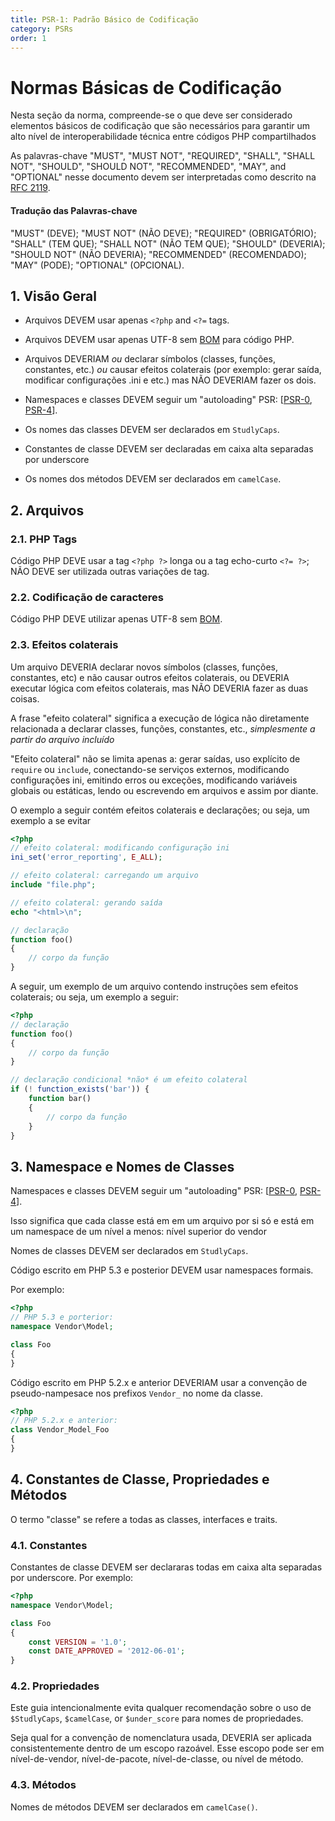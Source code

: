 ```yaml
---
title: PSR-1: Padrão Básico de Codificação
category: PSRs
order: 1
---
```


# Normas Básicas de Codificação

Nesta seção da norma, compreende-se o que deve ser considerado elementos básicos de codificação
que são necessários para garantir um alto nível de interoperabilidade técnica entre códigos PHP
compartilhados

As palavras-chave "MUST", "MUST NOT", "REQUIRED", "SHALL", "SHALL NOT", "SHOULD",
"SHOULD NOT", "RECOMMENDED", "MAY", and "OPTIONAL" nesse documento 
devem ser interpretadas como descrito na [RFC 2119].

#### Tradução das Palavras-chave
"MUST" (DEVE);
"MUST NOT" (NÃO DEVE);
"REQUIRED" (OBRIGATÓRIO);
"SHALL" (TEM QUE);
"SHALL NOT" (NÃO TEM QUE);
"SHOULD" (DEVERIA);
"SHOULD NOT" (NÃO DEVERIA);
"RECOMMENDED" (RECOMENDADO);
"MAY" (PODE);
"OPTIONAL" (OPCIONAL).

[RFC 2119]: http://www.ietf.org/rfc/rfc2119.txt
[PSR-0]: https://github.com/php-fig/fig-standards/blob/master/accepted/PSR-0.md
[PSR-4]: https://github.com/php-fig/fig-standards/blob/master/accepted/PSR-4-autoloader.md
[BOM]: https://www.w3.org/International/questions/qa-byte-order-mark

## 1. Visão Geral

- Arquivos DEVEM usar apenas `<?php` and `<?=` tags.

- Arquivos DEVEM usar apenas UTF-8 sem [BOM] para código PHP.

- Arquivos DEVERIAM *ou* declarar símbolos (classes, funções, constantes, etc.)
  *ou* causar efeitos colaterais (por exemplo: gerar saída, modificar configurações .ini e etc.)
  mas NÃO DEVERIAM fazer os dois.

- Namespaces e classes DEVEM seguir um "autoloading" PSR: [[PSR-0], [PSR-4]].

- Os nomes das classes DEVEM ser declarados em `StudlyCaps`.

- Constantes de classe DEVEM ser declaradas em caixa alta separadas por underscore

- Os nomes dos métodos DEVEM ser declarados em `camelCase`.

## 2. Arquivos

### 2.1. PHP Tags

Código PHP DEVE usar a tag `<?php ?>` longa ou a tag echo-curto `<?= ?>`;
NÃO DEVE ser utilizada outras variações de tag.

### 2.2. Codificação de caracteres

Código PHP DEVE utilizar apenas UTF-8 sem [BOM].

### 2.3. Efeitos colaterais

Um arquivo DEVERIA declarar novos símbolos (classes, funções, constantes, etc) e não causar outros efeitos colaterais, 
ou DEVERIA executar lógica com efeitos colaterais, mas NÃO DEVERIA fazer as duas coisas.

A frase "efeito colateral" significa a execução de lógica não diretamente relacionada a declarar classes, funções, constantes, etc.,
*simplesmente a partir do arquivo incluído*

"Efeito colateral" não se limita apenas a: gerar saídas, uso explícito de `require` ou `include`, conectando-se serviços externos, modificando configurações ini, emitindo erros ou exceções, modificando variáveis globais ou estáticas,
lendo ou escrevendo em arquivos e assim por diante.

O exemplo a seguir contém efeitos colaterais e declarações; ou seja, um exemplo a se evitar

~~~php
<?php
// efeito colateral: modificando configuração ini
ini_set('error_reporting', E_ALL);

// efeito colateral: carregando um arquivo
include "file.php";

// efeito colateral: gerando saída
echo "<html>\n";

// declaração
function foo()
{
    // corpo da função
}
~~~


A seguir, um exemplo de um arquivo contendo instruções sem efeitos colaterais; ou seja, um exemplo a seguir:

~~~php
<?php
// declaração
function foo()
{
    // corpo da função
}

// declaração condicional *não* é um efeito colateral
if (! function_exists('bar')) {
    function bar()
    {
        // corpo da função
    }
}
~~~

## 3. Namespace e Nomes de Classes

Namespaces e classes DEVEM seguir um "autoloading" PSR: [[PSR-0], [PSR-4]].

Isso significa que cada classe está em em um arquivo por si só
e está em um namespace de um nível a menos: nível superior do vendor

Nomes de classes DEVEM ser declarados em `StudlyCaps`.

Código escrito em PHP 5.3 e posterior DEVEM usar namespaces formais.

Por exemplo:

~~~php
<?php
// PHP 5.3 e porterior:
namespace Vendor\Model;

class Foo
{
}
~~~

Código escrito em PHP 5.2.x e anterior DEVERIAM usar a convenção de pseudo-nampesace
nos prefixos `Vendor_` no nome da classe.

~~~php
<?php
// PHP 5.2.x e anterior:
class Vendor_Model_Foo
{
}
~~~

## 4. Constantes de Classe, Propriedades e Métodos

O termo "classe" se refere a todas as classes, interfaces e traits.

### 4.1. Constantes

Constantes de classe DEVEM ser declararas todas em caixa alta separadas por underscore.
Por exemplo:

~~~php
<?php
namespace Vendor\Model;

class Foo
{
    const VERSION = '1.0';
    const DATE_APPROVED = '2012-06-01';
}
~~~

### 4.2. Propriedades

Este guia intencionalmente evita qualquer recomendação sobre o uso de
`$StudlyCaps`, `$camelCase`, or `$under_score` para nomes de propriedades.


Seja qual for a convenção de nomenclatura usada, DEVERIA ser aplicada consistentemente dentro de um
escopo razoável. Esse escopo pode ser em nível-de-vendor, nível-de-pacote, nível-de-classe,
ou nível de método.

### 4.3. Métodos

Nomes de métodos DEVEM ser declarados em `camelCase()`.
